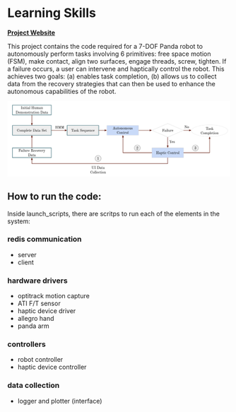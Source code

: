 Learning Skills
==========================
[**Project Website**](https://egalbally.github.io/LearningRobotSkills/)

This project contains the code required for a 7-DOF Panda robot to autonomously perform tasks involving 6 primitives: free space motion (FSM), make contact, align two surfaces, engage threads, screw, tighten. If a failure occurs, a user can intervene and haptically control the robot. This achieves two goals: (a) enables task completion, (b) allows us to collect data from the recovery strategies that can then be used to enhance the autonomous capabilities of the robot.

![projectDiagram](https://github.com/egalbally/LearningRobotSkills/blob/master/readme_imgs/learningSkills_diagram.png)


## How to run the code:
Inside launch_scripts, there are scritps to run each of the elements in the system: 

### redis communication
- server
- client

### hardware drivers
- optitrack motion capture
- ATI F/T sensor
- haptic device driver
- allegro hand 
- panda arm 

### controllers
- robot controller 
- haptic device controller 

### data collection
- logger and plotter (interface)
